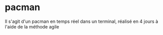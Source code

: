 # pacman

Il s'agit d'un pacman en temps réel dans un terminal, réalisé en 4 jours à l'aide de la méthode agile

